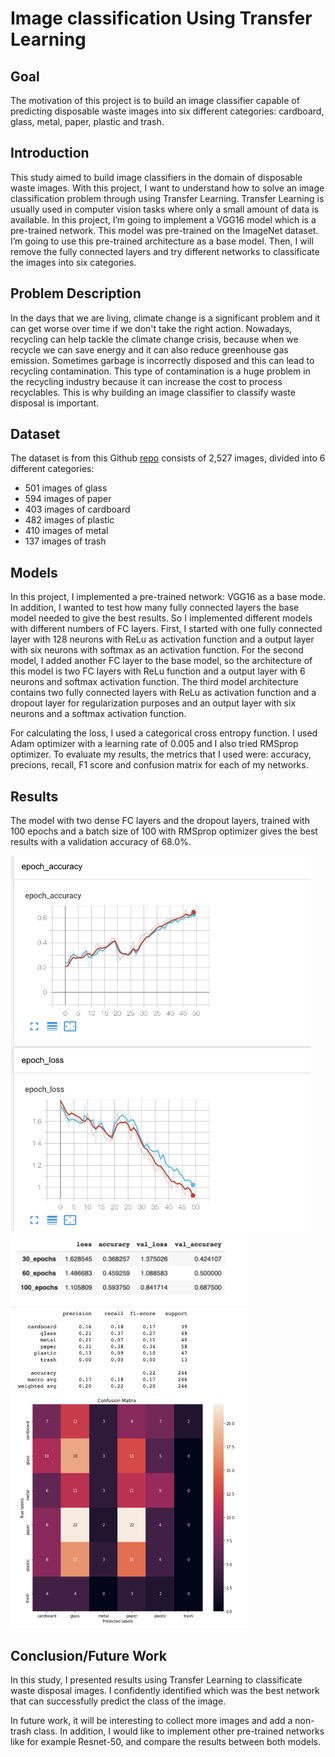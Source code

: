 # Image classification Using Transfer Learning 

## Goal
The motivation of this project is to build an image classifier capable of predicting disposable waste images into six different categories: cardboard, glass, metal, paper, plastic and trash.


## Introduction

This study aimed to build image classifiers in the domain of disposable waste images. With this project, I want to understand how to solve an image classification problem through using Transfer Learning. Transfer Learning is usually used in computer vision tasks where only a small amount of data is available. In this project, I’m going to implement a VGG16 model which is a pre-trained network. This model was pre-trained on the ImageNet dataset. I’m going to use this pre-trained architecture as a base model. Then, I will remove the fully connected layers and try different networks to classificate the images into six categories.

## Problem Description

In the days that we are living, climate change is a significant problem and it can get worse over time if we don't take the right action. Nowadays, recycling can help tackle the climate change crisis, because when we recycle we can save energy and it can also reduce greenhouse gas emission. Sometimes garbage is incorrectly disposed and this can lead to recycling contamination. This type of contamination is a huge problem in the recycling industry because it can increase the cost to process recyclables. This is why building an image classifier to classify waste disposal is important. 

## Dataset
The dataset is from this Github [repo](https://github.com/garythung/trashnet) consists of 2,527 images, divided into 6 different categories: 

- 501 images of glass
- 594 images of  paper
- 403 images of cardboard
- 482 images of plastic
- 410 images of metal
- 137 images of trash

## Models

In this project, I implemented a pre-trained network: VGG16 as a base mode. In addition, I wanted to test how many fully connected layers the base model needed to give the best results. So I implemented different models with different numbers of FC layers. First, I started with one fully connected layer with 128 neurons with ReLu as activation function and a output layer with six neurons with softmax as an activation function. For the second model, I added another FC layer to the base model, so the architecture of this model is two FC layers with ReLu function and a output layer with 6 neurons and softmax activation function. The third model architecture contains two fully connected layers with ReLu as activation function and a dropout layer for regularization purposes and an output layer with six neurons and a softmax activation function. 

For calculating the loss, I used a categorical cross entropy function. I used Adam optimizer with a learning rate of 0.005 and I also tried RMSprop optimizer. To evaluate my results, the metrics that I used were: accuracy, precions, recall, F1 score and confusion matrix for each of my networks.

## Results


The model with two dense FC layers and the dropout layers, trained with 100 epochs and a batch size of 100 with RMSprop optimizer gives the best results with a validation accuracy of 68.0%.



<img src=https://github.com/Cristinamulas/Disposable-Waste-Image-classification-using-Transfer-Learning/blob/main/images/Screen%20Shot%202020-12-03%20at%204.48.39%20PM.png width="480">


<img src=https://github.com/Cristinamulas/Disposable-Waste-Image-classification-using-Transfer-Learning/blob/main/images/Screen%20Shot%202020-12-08%20at%2012.09.17%20PM.png width="380">


<img src=https://github.com/Cristinamulas/Disposable-Waste-Image-classification-using-Transfer-Learning/blob/main/images/Screen%20Shot%202020-12-08%20at%2012.16.19%20PM.png width="380">

## Conclusion/Future Work


In this study, I presented results using Transfer Learning to classificate waste disposal images. I confidently identified which was the best network that can successfully predict the class of the image. 

In future work, it will be interesting to collect more images and add a non-trash class. In addition, I would like to implement other pre-trained networks like for example Resnet-50, and compare the results between both models.



